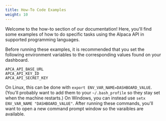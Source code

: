 ```yaml
---
title: How-To Code Examples
weight: 10
---
```


Welcome to the how-to section of our documentation! Here, you'll find some examples of how to do specific tasks using
the Alpaca API in supported programming languages.

Before running these examples, it is recommended that you set the following environment variables to the corresponding values found on your dashboard.
```
APCA_API_BASE_URL
APCA_API_KEY_ID
APCA_API_SECRET_KEY
```
On Linux, this can be done with `export ENV_VAR_NAME=DASHBOARD_VALUE`. (You'll probably want to add them to your `~/.bash_profile` so they stay set when the machine restarts.) On Windows, you can instead use `setx ENV_VAR_NAME "DASHBOARD_VALUE"`. After running these commands, you'll want to open a new command prompt window so the varaibles are available.